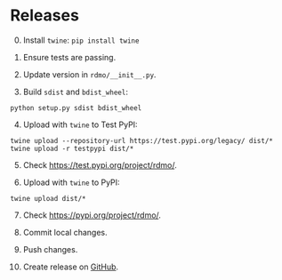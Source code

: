 Releases
========

0) Install `twine`: `pip install twine`

1) Ensure tests are passing.

2) Update version in `rdmo/__init__.py`.

3) Build `sdist` and `bdist_wheel`:

  ```
  python setup.py sdist bdist_wheel
  ```

4) Upload with `twine` to Test PyPI:

  ```
  twine upload --repository-url https://test.pypi.org/legacy/ dist/*
  twine upload -r testpypi dist/*
  ```

5) Check https://test.pypi.org/project/rdmo/.

6) Upload with `twine` to PyPI:

  ```
  twine upload dist/*
  ```

7) Check https://pypi.org/project/rdmo/.

8) Commit local changes.

9) Push changes.

10) Create release on [GitHub](https://github.com/rdmorganiser/rdmo/releases).
